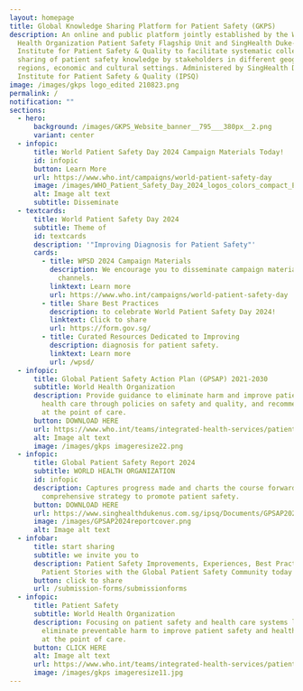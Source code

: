```yaml
---
layout: homepage
title: Global Knowledge Sharing Platform for Patient Safety (GKPS)
description: An online and public platform jointly established by the World
  Health Organization Patient Safety Flagship Unit and SingHealth Duke-NUS
  Institute for Patient Safety & Quality to facilitate systematic collection and
  sharing of patient safety knowledge by stakeholders in different geographic
  regions, economic and cultural settings. Administered by SingHealth Duke-NUS
  Institute for Patient Safety & Quality (IPSQ)
image: /images/gkps logo_edited 210823.png
permalink: /
notification: ""
sections:
  - hero:
      background: /images/GKPS_Website_banner__795___380px__2.png
      variant: center
  - infopic:
      title: World Patient Safety Day 2024 Campaign Materials Today!
      id: infopic
      button: Learn More
      url: https://www.who.int/campaigns/world-patient-safety-day
      image: /images/WHO_Patient_Safety_Day_2024_logos_colors_compact_EN.png
      alt: Image alt text
      subtitle: Disseminate
  - textcards:
      title: World Patient Safety Day 2024
      subtitle: Theme of
      id: textcards
      description: '"Improving Diagnosis for Patient Safety"'
      cards:
        - title: WPSD 2024 Campaign Materials
          description: We encourage you to disseminate campaign materials through various
            channels.
          linktext: Learn more
          url: https://www.who.int/campaigns/world-patient-safety-day
        - title: Share Best Practices
          description: to celebrate World Patient Safety Day 2024!
          linktext: Click to share
          url: https://form.gov.sg/
        - title: Curated Resources Dedicated to Improving
          description: diagnosis for patient safety.
          linktext: Learn more
          url: /wpsd/
  - infopic:
      title: Global Patient Safety Action Plan (GPSAP) 2021-2030
      subtitle: World Health Organization
      description: Provide guidance to eliminate harm and improve patient safety in
        health care through policies on safety and quality, and recommendations
        at the point of care.
      button: DOWNLOAD HERE
      url: https://www.who.int/teams/integrated-health-services/patient-safety/policy/global-patient-safety-action-plan
      alt: Image alt text
      image: /images/gkps imageresize22.png
  - infopic:
      title: Global Patient Safety Report 2024
      subtitle: WORLD HEALTH ORGANIZATION
      id: infopic
      description: Captures progress made and charts the course forward, offering a
        comprehensive strategy to promote patient safety.
      button: DOWNLOAD HERE
      url: https://www.singhealthdukenus.com.sg/ipsq/Documents/GPSAP2024Report.pdf
      image: /images/GPSAP2024reportcover.png
      alt: Image alt text
  - infobar:
      title: start sharing
      subtitle: we invite you to
      description: Patient Safety Improvements, Experiences, Best Practices and
        Patient Stories with the Global Patient Safety Community today
      button: click to share
      url: /submission-forms/submissionforms
  - infopic:
      title: Patient Safety
      subtitle: World Health Organization
      description: Focusing on patient safety and health care systems linkages to
        eliminate preventable harm to improve patient safety and health outcomes
        at the point of care.
      button: CLICK HERE
      alt: Image alt text
      url: https://www.who.int/teams/integrated-health-services/patient-safety
      image: /images/gkps imageresize11.jpg
---
```

